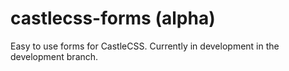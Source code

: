 # castlecss-forms (alpha)
Easy to use forms for CastleCSS. Currently in development in the development branch.
